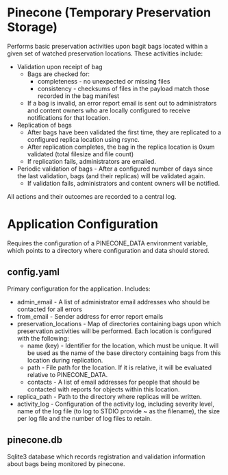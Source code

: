 Pinecone (Temporary Preservation Storage)
========

Performs basic preservation activities upon bagit bags located within a given set of watched preservation locations.  These activities include:
* Validation upon receipt of bag
  * Bags are checked for:
    * completeness - no unexpected or missing files
    * consistency - checksums of files in the payload match those recorded in the bag manifest
  * If a bag is invalid, an error report email is sent out to administrators and content owners who are locally configured to receive notifications for that location.
* Replication of bags
  * After bags have been validated the first time, they are replicated to a configured replica location using rsync.
  * After replication completes, the bag in the replica location is 0xum validated (total filesize and file count)
  * If replication fails, administrators are emailed.
* Periodic validation of bags - After a configured number of days since the last validation, bags (and their replicas) will be validated again.
  * If validation fails, administrators and content owners will be notified.

All actions and their outcomes are recorded to a central log.  

Application Configuration
==========
Requires the configuration of a PINECONE_DATA environment variable, which points to a directory where configuration and data should stored.

config.yaml
-----------
Primary configuration for the application.  Includes:
* admin_email - A list of administrator email addresses who should be contacted for all errors
* from_email - Sender address for error report emails
* preservation_locations - Map of directories containing bags upon which preservation activities will be performed.  Each location is configured with the following:
  * name (key) - Identifier for the location, which must be unique.  It will be used as the name of the base directory containing bags from this location during replication.
  * path - File path for the location.  If it is relative, it will be evaluated relative to PINECONE_DATA.
  * contacts - A list of email addresses for people that should be contacted with reports for objects within this location.
* replica_path - Path to the directory where replicas will be written.
* activity_log - Configuration of the activity log, including severity level, name of the log file (to log to STDIO provide ~ as the filename), the size per log file and the number of log files to retain.

pinecone.db
-----------
Sqlite3 database which records registration and validation information about bags being monitored by pinecone.